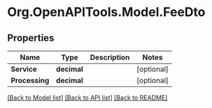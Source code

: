 
# Org.OpenAPITools.Model.FeeDto

## Properties

Name | Type | Description | Notes
------------ | ------------- | ------------- | -------------
**Service** | **decimal** |  | [optional] 
**Processing** | **decimal** |  | [optional] 

[[Back to Model list]](../README.md#documentation-for-models)
[[Back to API list]](../README.md#documentation-for-api-endpoints)
[[Back to README]](../README.md)

